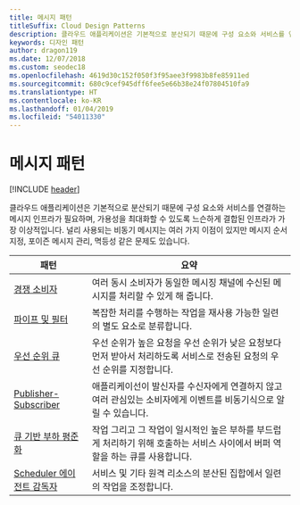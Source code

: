 ```yaml
---
title: 메시지 패턴
titleSuffix: Cloud Design Patterns
description: 클라우드 애플리케이션은 기본적으로 분산되기 때문에 구성 요소와 서비스를 연결하는 메시지 인프라가 필요하며, 가용성을 최대화할 수 있도록 느슨하게 결합된 인프라가 가장 이상적입니다. 널리 사용되는 비동기 메시지는 여러 가지 이점이 있지만 메시지 순서 지정, 포이즌 메시지 관리, 멱등성 같은 문제도 있습니다.
keywords: 디자인 패턴
author: dragon119
ms.date: 12/07/2018
ms.custom: seodec18
ms.openlocfilehash: 4619d30c152f050f3f95aee3f9983b8fe85911ed
ms.sourcegitcommit: 680c9cef945dff6fee5e66b38e24f07804510fa9
ms.translationtype: HT
ms.contentlocale: ko-KR
ms.lasthandoff: 01/04/2019
ms.locfileid: "54011330"
---
```

# <a name="messaging-patterns"></a>메시지 패턴

[!INCLUDE [header](../../_includes/header.md)]

클라우드 애플리케이션은 기본적으로 분산되기 때문에 구성 요소와 서비스를 연결하는 메시지 인프라가 필요하며, 가용성을 최대화할 수 있도록 느슨하게 결합된 인프라가 가장 이상적입니다. 널리 사용되는 비동기 메시지는 여러 가지 이점이 있지만 메시지 순서 지정, 포이즌 메시지 관리, 멱등성 같은 문제도 있습니다.

| 패턴 | 요약 |
| ------- | ------- |
| [경쟁 소비자](../competing-consumers.md) | 여러 동시 소비자가 동일한 메시징 채널에 수신된 메시지를 처리할 수 있게 해 줍니다. |
| [파이프 및 필터](../pipes-and-filters.md) | 복잡한 처리를 수행하는 작업을 재사용 가능한 일련의 별도 요소로 분류합니다. |
| [우선 순위 큐](../priority-queue.md) | 우선 순위가 높은 요청을 우선 순위가 낮은 요청보다 먼저 받아서 처리하도록 서비스로 전송된 요청의 우선 순위를 지정합니다. |
| [Publisher-Subscriber](../publisher-subscriber.md) | 애플리케이선이 발신자를 수신자에게 연결하지 않고 여러 관심있는 소비자에게 이벤트를 비동기식으로 알릴 수 있습니다. |
| [큐 기반 부하 평준화](../queue-based-load-leveling.md) | 작업 그리고 그 작업이 일시적인 높은 부하를 부드럽게 처리하기 위해 호출하는 서비스 사이에서 버퍼 역할을 하는 큐를 사용합니다. |
| [Scheduler 에이전트 감독자](../scheduler-agent-supervisor.md) | 서비스 및 기타 원격 리소스의 분산된 집합에서 일련의 작업을 조정합니다. |
